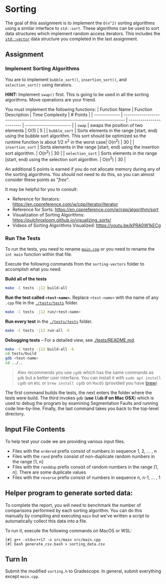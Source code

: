 # Sorting

The goal of this assignment is to implement the `O(n^2)` sorting algorithms using a similar interface to `std::sort`. These algorithms can be used to sort data structures which implement random access iterators. This includes the [`std::vector`](https://en.cppreference.com/w/cpp/container/vector) data structure you completed in the last assignment.

## Assignment
### Implement Sorting Algorithms
You are to implement `bubble_sort()`, `insertion_sort()`, and `selection_sort()` using iterators. 

**HINT:** Implement `swap()` first. This is going to be used in all the sorting algorithms. Move operations are your friend.

You must implement the following functions:
| Function Name     | Function Description                                                                                                                                                         | Time Complexity            | &#35; Points            |
| -------------     | ------------------------------------------------------------------------------                                                                                               | ------------------------   | ----------------------- |
| `swap`            | swaps the position of two elements                                                                                                                                           | O(1)                       | 5     |
| `bubble_sort`     | Sorts elements in the range \[start, end) using the bubble sort algorithm. This sort should be optimized so the runtime function is about 1/2 n<sup>2</sup> in the worst case| O(n<sup>2</sup>)           | 30                      |
| `insertion_sort`  | Sorts elements in the range \[start, end) using the insertion sort algorithm.                                                                                                | O(n<sup>2</sup>)           | 30                      |
| `selection_sort`  | Sorts elements in the range \[start, end) using the selection sort algorithm.                                                                                                | O(n<sup>2</sup>)           | 30                      |

An additional 5 points is earned if you do not allocate memory during any of the sorting algorithms. You should not need to do this, so you can almost consider these points as "*free*".

It may be helpful for you to consult:
- Reference for Iterators: https://en.cppreference.com/w/cpp/iterator/iterator
- Reference for Sorts: https://en.cppreference.com/w/cpp/algorithm/sort
- Visualization of Sorting Algorithms: https://pulchroxloom.github.io/visualizing_sorts/
- Videos of Sorting Algorithms Visualized: https://youtu.be/kPRA0W1kECg

### Run The Tests
To run the tests, you need to rename [`main.cpp`](./src/main.cpp) or you need to rename the `int main` function within that file.

Execute the following commands from the `sorting-vectors` folder to accomplish what you need:

**Build all of the tests**
```sh
make -C tests -j12 build-all
```

**Run the test called `<test-name>`.** Replace `<test-name>` with the name of any `.cpp` file in the [`./tests/tests`](./tests/tests) folder.
```sh
make -C tests -j12 run/<test-name>
```

**Run every test** in the [`./tests/tests`](./tests/tests) folder.
```sh
make -C tests -j12 run-all -k
```

**Debugging tests** &ndash; For a detailed view, see [./tests/README.md](./tests/README.md).
```sh
make -C tests -j12 build-all -k
cd tests/build
gdb <test-name>
cd ../..
```
> Alex recommends you use `cgdb` which has the same commands as `gdb` but a better user interface. You can install it with `sudo apt install cgdb` on `WSL` or `brew install cgdb` on `MacOS` (provided you have [brew](https://brew.sh))

The first command builds the tests, the next enters the folder where the tests were build. The third invokes `gdb` (**use `lldb` if on Mac OSX**) which is used to debug the program by examining Segmentation Faults and running code line-by-line. Finally, the last command takes you back to the top-level directory.

## Input File Contents
To help test your code we are providing various input files. 
- Files with the `ordered` prefix consist of numbers in sequence 1, 2, ... , n
- Files with the `rand` prefix consist of non-duplicate random numbers in the range [1, n]
- Files with the `randdup` prefix consist of random numbers in the range [1, n]. There are some duplicate values
- Files with the `reverse` prefix consist of numbers in sequence n, n-1, ... , 1

## Helper program to generate sorted data:

To complete the report, you will need to benchmark the number of comparisons performed by each sorting algorithm.
You can do this manually by compiling and executing `main` but we've written a script to automatically collect this
data into a file.

To run it, execute the following commands on MacOS or WSL:
```
[#] g++ -std=c++17 -o src/main src/main.cpp
[#] bash generate_csv.bash > sorting_data.csv
```

## Turn In
Submit the modified `sorting.h` to Gradescope. In general, submit everything except `main.cpp`.
